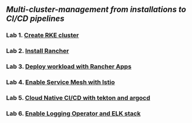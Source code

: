 
## *Multi-cluster-management from installations to CI/CD pipelines*

### Lab 1. [Create RKE cluster](./docs/Lab1-create-rke-cluster.md)
### Lab 2. [Install Rancher](./docs/Lab2-install-rancher.md)
### Lab 3. [Deploy workload with Rancher Apps](./docs/Lab3-deploy-workload-with-rancher-apps.md)
### Lab 4. [Enable Service Mesh with Istio](./docs/Lab4-service-mesh-with-istio.md)
### Lab 5. [Cloud Native CI/CD with tekton and argocd](./docs/Lab5-cloud-native-cicd-with-tekton-argocd.md)
### Lab 6. [Enable Logging Operator and ELK stack](./docs/Lab6-enable-logging-operator-and-elk-stack.md)
